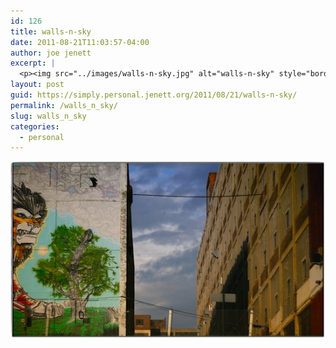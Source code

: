 ```yaml
---
id: 126
title: walls-n-sky
date: 2011-08-21T11:03:57-04:00
author: joe jenett
excerpt: |
  <p><img src="../images/walls-n-sky.jpg" alt="walls-n-sky" style="border:none;"></p>
layout: post
guid: https://simply.personal.jenett.org/2011/08/21/walls-n-sky/
permalink: /walls_n_sky/
slug: walls_n_sky
categories:
  - personal
---
```

<img src="../images/walls-n-sky.jpg" alt="walls-n-sky" style="border:none;">